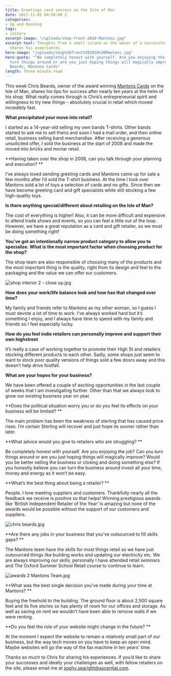 ```yaml
---
title: Greetings card success on the Isle of Man
date: 2017-11-02 04:58:00 Z
categories:
- Up and Running
tags:
- instore
excerpt-image: "/uploads/shop-front-2016-Mantons.jpg"
excerpt-text: Thoughts from a small island as the owner of a successful card shop
  shares his experiances
hero-image: "/uploads/shop%20front%202016%20Mantons.jpg"
hero-quote: "“Be completely honest with yourself. Are you enjoying the job? Can you
  turn things around or are you just hoping things will magically improve?” Chris
  Beards, Mantons Cards"
length: Three minute read
---
```


This week Chris Beards, owner of the award winning [Mantons Cards](http://www.mantonscards.co.uk/) on the Isle of Man, shares his tips for success after nearly ten years at the helm of his shop. What really comes through is Chris’s entrepreneurial spirit and willingness to try new things – absolutely crucial in retail which moved incredibly fast.

**What precipitated your move into retail?**

I started as a 14-year-old selling my own bands T-shirts. Other bands started to ask me to sell theirs and soon I had a mail order, and then online retail, business selling band merchandise. After receiving a generous unsolicited offer, I sold the business at the start of 2008 and made the moved into bricks and mortar retail.

**Having taken over the shop in 2008, can you talk through your planning and execution? **

I’ve always loved sending greeting cards and Mantons came up for sale a few months after I’d sold the T-shirt business. At the time I took over Mantons sold a lot of toys a selection of cards and no gifts. Since then we have become greeting card and gift specialists while still stocking a few high-quality toys.

**Is there anything special/different about retailing on the Isle of Man?**

The cost of everything is higher! Also, it can be more difficult and expensive to attend trade shows and events, so you can feel a little out of the loop. However, we have a great reputation as a card and gift retailer, so we must be doing something right!

**You’ve got an intentionally narrow product category to allow you to specialise. What is the most important factor when choosing product for the shop?**

The shop team are also responsible of choosing many of the products and the most important thing is the quality, right from its design and feel to the packaging and the value we can offer our customers.

![shop interior 2 - close up.jpg](/uploads/shop%20interior%202%20-%20close%20up.jpg)

**How does your work/life balance look and how has that changed over time?**

My family and friends refer to Mantons as my other woman, so I guess I must devote a lot of time to work. I’ve always worked hard but it’s something I enjoy, and I always have time to spend with my family and friends so I feel especially lucky.

**How do you feel indie retailers can personally improve and support their own highstreet**

It’s really a case of working together to promote their High St and retailers stocking different products to each other. Sadly, some shops just seem to want to stock poor quality versions of things sold a few doors away and this doesn’t help drive footfall.

**What are your hopes for your business?**

We have been offered a couple of exciting opportunities in the last couple of weeks that I am investigating further. Other than that we always look to grow our existing business year on year.

**Does the political situation worry you or do you feel its effects on your business will be limited? **

The main problem has been the weakness of sterling that has caused price rises. I’m certain Sterling will recover and just hope its sooner rather than later.

**What advice would you give to retailers who are struggling? **

Be completely honest with yourself. Are you enjoying the job? Can you turn things around or are you just hoping things will magically improve? Would you be better selling the business or closing and doing something else? If you honestly believe you can turn the business around invest all your time, money and energy as it won’t be easy.

**What’s the best thing about being a retailer? **

People. I love meeting suppliers and customers. Thankfully nearly all the feedback we receive is positive so that helps! Winning prestigious awards like ‘British Independent Retailer of the Year’ is amazing but none of the awards would be possible without the support of our customers and suppliers.

![chris beards.jpg](/uploads/chris%20beards.jpg)

**Are there any jobs in your business that you’ve outsourced to fill skills gaps? **

The Mantons team have the skills for most things retail so we have just outsourced things like building works and updating our electricity etc. We are always improving our skills, personally I have attended retail seminars and The Oxford Summer School Retail course to continue to learn.

![awards 2 Mantons Team.jpg](/uploads/awards%202%20Mantons%20Team.jpg)

**What was the best single decision you’ve made during your time at Mantons? **

Buying the freehold to the building. The ground floor is about 2,500 square feet and its five stories so has plenty of room for our offices and storage. As well as saving on rent we wouldn’t have been able to remove walls if we were renting.

**Do you feel the role of your website might change in the future? **

At the moment I expect the website to remain a relatively small part of our business, but the way tech moves on you have to keep an open mind. Maybe websites will go the way of the fax machine in ten years’ time.

Thanks so much to Chris for sharing his experiences. If you’d like to share your successes and ideally your challenges as well, with fellow retailers on the site, please email me at [sophy.searight@ascential.com](mailto:sophy.searight@ascential.com).